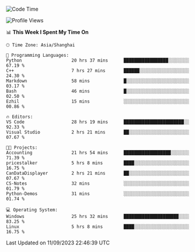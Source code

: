 <!--START_SECTION:waka-->
![Code Time](http://img.shields.io/badge/Code%20Time-1%2C246%20hrs%2025%20mins-blue)

![Profile Views](http://img.shields.io/badge/Profile%20Views-0-blue)

📊 **This Week I Spent My Time On** 

```text
🕑︎ Time Zone: Asia/Shanghai

💬 Programming Languages: 
Python                   20 hrs 37 mins      █████████████████░░░░░░░░   67.19 % 
C++                      7 hrs 27 mins       ██████░░░░░░░░░░░░░░░░░░░   24.30 % 
Markdown                 58 mins             █░░░░░░░░░░░░░░░░░░░░░░░░   03.17 % 
Bash                     46 mins             █░░░░░░░░░░░░░░░░░░░░░░░░   02.50 % 
Ezhil                    15 mins             ░░░░░░░░░░░░░░░░░░░░░░░░░   00.86 % 

🔥 Editors: 
VS Code                  28 hrs 19 mins      ███████████████████████░░   92.33 % 
Visual Studio            2 hrs 21 mins       ██░░░░░░░░░░░░░░░░░░░░░░░   07.67 % 

🐱‍💻 Projects: 
Accounting               21 hrs 54 mins      ██████████████████░░░░░░░   71.39 % 
pricestalker             5 hrs 8 mins        ████░░░░░░░░░░░░░░░░░░░░░   16.75 % 
CanDataDisplayer         2 hrs 21 mins       ██░░░░░░░░░░░░░░░░░░░░░░░   07.67 % 
CS-Notes                 32 mins             ░░░░░░░░░░░░░░░░░░░░░░░░░   01.79 % 
Python-Demos             31 mins             ░░░░░░░░░░░░░░░░░░░░░░░░░   01.74 % 

💻 Operating System: 
Windows                  25 hrs 32 mins      █████████████████████░░░░   83.25 % 
Linux                    5 hrs 8 mins        ████░░░░░░░░░░░░░░░░░░░░░   16.75 % 
```


 Last Updated on 11/09/2023 22:46:39 UTC
<!--END_SECTION:waka-->